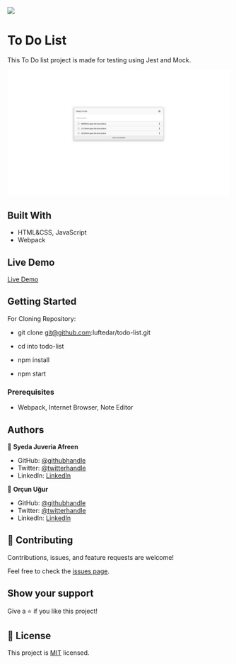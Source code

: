 ![](https://img.shields.io/badge/Microverse-blueviolet)

# To Do List

This To Do list project is made for testing using Jest and Mock.

![screenshot](./app_screenshot.png)


## Built With

- HTML&CSS, JavaScript
- Webpack

## Live Demo

[Live Demo](https://luftedar.github.io/todo-list)

## Getting Started

For Cloning Repository:

- git clone git@github.com:luftedar/todo-list.git

- cd into todo-list

- npm install

- npm start


### Prerequisites

- Webpack, Internet Browser, Note Editor

## Authors

👤 **Syeda Juveria Afreen**

- GitHub: [@githubhandle](https://github.com/sja-thedude)
- Twitter: [@twitterhandle](https://twitter.com/sja_thedude)
- LinkedIn: [LinkedIn](https://www.linkedin.com/in/syeda-juveria-afreen-23165898/)

👤 **Orçun Uğur**

- GitHub: [@githubhandle](https://github.com/luftedar)
- Twitter: [@twitterhandle](https://twitter.com/OrcunUgur2)
- LinkedIn: [LinkedIn](https://www.linkedin.com/in/or%C3%A7un-u%C4%9Fur-089148181/)

## 🤝 Contributing

Contributions, issues, and feature requests are welcome!

Feel free to check the [issues page](../../issues/).

## Show your support

Give a ⭐️ if you like this project!

## 📝 License

This project is [MIT](./MIT.md) licensed.
